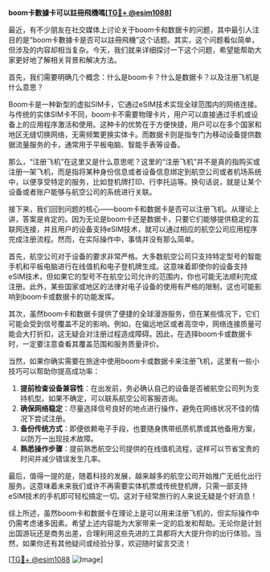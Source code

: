 **boom卡數據卡可以註冊飛機嗎[[TG💪+ @esim1088](https://t.me/s/esim1088)]**

最近，有不少朋友在社交媒体上讨论关于boom卡和数据卡的问题，其中最引人注目的是“boom卡數據卡是否可以註冊飛機”这个话题。其实，这个问题看似简单，但涉及的内容却相当复杂。今天，我们就来详细探讨一下这个问题，希望能帮助大家更好地了解相关背景和解决方法。

首先，我们需要明确几个概念：什么是boom卡？什么是数据卡？以及注册飞机是什么意思？

Boom卡是一种新型的虚拟SIM卡，它通过eSIM技术实现全球范围内的网络连接。与传统的实体SIM卡不同，boom卡不需要物理卡片，用户可以直接通过手机或设备上的应用程序激活和使用。这种卡的优势在于方便快捷，用户可以在多个国家和地区无缝切换网络，无需频繁更换实体卡。而数据卡则是指专门为移动设备提供数据流量服务的卡，通常用于平板电脑、智能手表等设备。

那么，“注册飞机”在这里又是什么意思呢？这里的“注册飞机”并不是真的指购买或注册一架飞机，而是指将某种身份信息或者设备信息绑定到航空公司或者机场系统中，以便享受特定的服务，比如登机牌打印、行李托运等。换句话说，就是让某个设备或者账户能够与航空公司的系统进行关联。

接下来，我们回到问题的核心——boom卡和数据卡是否可以注册飞机。从理论上讲，答案是肯定的。因为无论是boom卡还是数据卡，只要它们能够提供稳定的互联网连接，并且用户的设备支持eSIM技术，就可以通过相应的航空公司应用程序完成注册流程。然而，在实际操作中，事情并没有那么简单。

首先，航空公司对于设备的要求非常严格。大多数航空公司只支持特定型号的智能手机和平板电脑进行在线值机和电子登机牌生成。这意味着即使你的设备支持eSIM技术，但如果它的型号不在航空公司允许的范围内，你也可能无法顺利完成注册。此外，某些国家或地区的法律对电子设备的使用有严格的限制，这也可能影响到boom卡或数据卡的功能发挥。

其次，虽然boom卡和数据卡提供了便捷的全球漫游服务，但在某些情况下，它们可能会受到信号覆盖不足的影响。例如，在偏远地区或者高空中，网络连接质量可能会大打折扣，这无疑会对注册过程造成障碍。因此，在选择boom卡或数据卡时，一定要注意查看其覆盖范围和服务质量评价。

当然，如果你确实需要在旅途中使用boom卡或数据卡来注册飞机，这里有一些小技巧可以帮助你提高成功率：

1. **提前检查设备兼容性**：在出发前，务必确认自己的设备是否被航空公司列为支持机型。如果不确定，可以联系航空公司客服咨询。
2. **确保网络稳定**：尽量选择信号良好的地点进行操作，避免在网络状况不佳的情况下尝试注册。
3. **备份传统方式**：即便依赖电子手段，也要随身携带纸质机票或其他备用方案，以防万一出现技术故障。
4. **熟悉操作步骤**：提前熟悉航空公司提供的在线值机流程，这样可以节省宝贵的时间并减少错误发生几率。

最后，值得一提的是，随着科技的发展，越来越多的航空公司开始推广无纸化出行服务。这意味着未来我们或许不再需要实体机票或传统登机牌，只需一部支持eSIM技术的手机即可轻松搞定一切。这对于经常旅行的人来说无疑是个好消息！

综上所述，虽然boom卡和数据卡在理论上是可以用来注册飞机的，但实际操作中仍需考虑诸多因素。希望上述内容能为大家带来一定的启发和帮助。无论你是计划出国游玩还是商务出差，合理利用这些先进的工具都将大大提升你的出行体验。当然，如果你还有其他疑问或经验分享，欢迎随时留言交流！

[[TG💪+ @esim1088](https://t.me/s/esim1088) ![Image](https://i.postimg.cc/4NQfJmqS/Snipaste-2025-05-13-00-14-12.png)]